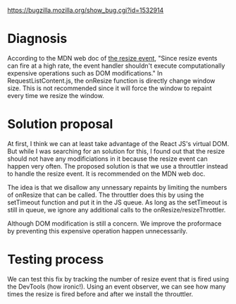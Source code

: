 https://bugzilla.mozilla.org/show_bug.cgi?id=1532914

# Diagnosis

According to the MDN web doc of [the resize event](https://developer.mozilla.org/en-US/docs/Web/Events/resize), "Since resize events can fire at a high rate, the event handler shouldn't execute computationally expensive operations such as DOM modifications." In RequestListContent.js, the onResize function is directly change window size. This is not recommended since it will force the window to repaint every time we resize the window. 

# Solution proposal

At first, I think we can at least take advantage of the React JS's virtual DOM. But while I was searching for an solution for this, I found out that the resize should not have any modificiations in it because the resize event can happen very often. The proposed solution is that we use a throuttler instead to handle the resize event. It is recommended on the MDN web doc. 

The idea is that we disallow any unnessary repaints by limiting the numbers of onResize that can be called. The throuttler does this by using the setTimeout function and put it in the JS queue. As long as the setTimeout is still in queue, we ignore any additional calls to the onResize/resizeThrottler.

Although DOM modification is still a concern. We improve the proformace by preventing this expensive operation happen unnecessarily.

# Testing process

We can test this fix by tracking the number of resize event that is fired using the DevTools (how ironic!). Using an event observer, we can see how many times the resize is fired before and after we install the throuttler.



